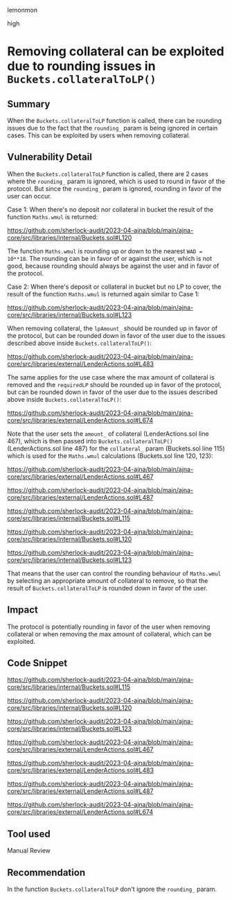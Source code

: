lemonmon

high

# Removing collateral can be exploited due to rounding issues in `Buckets.collateralToLP()`

## Summary

When the `Buckets.collateralToLP` function is called, there can be rounding issues due to the fact that the `rounding_` param is being ignored in certain cases. This can be exploited by users when removing collateral.

## Vulnerability Detail

When the `Buckets.collateralToLP` function is called, there are 2 cases where the `rounding_` param is ignored, which is used to round in favor of the protocol. But since the `rounding_` param is ignored, rounding in favor of the user can occur.

Case 1: When there's no deposit nor collateral in bucket the result of the function `Maths.wmul` is returned:

https://github.com/sherlock-audit/2023-04-ajna/blob/main/ajna-core/src/libraries/internal/Buckets.sol#L120

The function `Maths.wmul` is rounding up or down to the nearest `WAD = 10**18`. The rounding can be in favor of or against the user, which is not good, because rounding should always be against the user and in favor of the protocol.

Case 2: When there's deposit or collateral in bucket but no LP to cover, the result of the function `Maths.wmul` is returned again similar to Case 1:

https://github.com/sherlock-audit/2023-04-ajna/blob/main/ajna-core/src/libraries/internal/Buckets.sol#L123

When removing collateral, the `lpAmount_` should be rounded up in favor of the protocol, but can be rounded down in favor of the user due to the issues described above inside `Buckets.collateralToLP()`:

https://github.com/sherlock-audit/2023-04-ajna/blob/main/ajna-core/src/libraries/external/LenderActions.sol#L483

The same applies for the use case where the max amount of collateral is removed and the `requiredLP` should be rounded up in favor of the protocol, but can be rounded down in favor of the user due to the issues described above inside `Buckets.collateralToLP()`:

https://github.com/sherlock-audit/2023-04-ajna/blob/main/ajna-core/src/libraries/external/LenderActions.sol#L674

Note that the user sets the `amount_` of collateral (LenderActions.sol line 467), which is then passed into `Buckets.collateralToLP()` (LenderActions.sol line 487) for the `collateral_` param (Buckets.sol line 115) which is used for the `Maths.wmul` calculations (Buckets.sol line 120, 123):

https://github.com/sherlock-audit/2023-04-ajna/blob/main/ajna-core/src/libraries/external/LenderActions.sol#L467

https://github.com/sherlock-audit/2023-04-ajna/blob/main/ajna-core/src/libraries/external/LenderActions.sol#L487

https://github.com/sherlock-audit/2023-04-ajna/blob/main/ajna-core/src/libraries/internal/Buckets.sol#L115

https://github.com/sherlock-audit/2023-04-ajna/blob/main/ajna-core/src/libraries/internal/Buckets.sol#L120

https://github.com/sherlock-audit/2023-04-ajna/blob/main/ajna-core/src/libraries/internal/Buckets.sol#L123

That means that the user can control the rounding behaviour of `Maths.wmul` by selecting an appropriate amount of collateral to remove, so that the result of `Buckets.collateralToLP` is rounded down in favor of the user.

## Impact

The protocol is potentially rounding in favor of the user when removing collateral or when removing the max amount of collateral, which can be exploited.

## Code Snippet

https://github.com/sherlock-audit/2023-04-ajna/blob/main/ajna-core/src/libraries/internal/Buckets.sol#L115

https://github.com/sherlock-audit/2023-04-ajna/blob/main/ajna-core/src/libraries/internal/Buckets.sol#L120

https://github.com/sherlock-audit/2023-04-ajna/blob/main/ajna-core/src/libraries/internal/Buckets.sol#L123

https://github.com/sherlock-audit/2023-04-ajna/blob/main/ajna-core/src/libraries/external/LenderActions.sol#L467

https://github.com/sherlock-audit/2023-04-ajna/blob/main/ajna-core/src/libraries/external/LenderActions.sol#L483

https://github.com/sherlock-audit/2023-04-ajna/blob/main/ajna-core/src/libraries/external/LenderActions.sol#L487

https://github.com/sherlock-audit/2023-04-ajna/blob/main/ajna-core/src/libraries/external/LenderActions.sol#L674

## Tool used

Manual Review

## Recommendation

In the function `Buckets.collateralToLP` don't ignore the `rounding_` param.